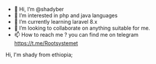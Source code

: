 - 👋 Hi, I’m @shadyber
- 👀 I’m interested in php and java languages
- 🌱 I’m currently learning laravel 8.x
- 💞️ I’m looking to collaborate on anything suitable for me.
- 📫 How to reach me ? you can find me on telegram https://t.me/Rootsystemet

<!---
shadyber/shadyber is a ✨ special ✨ repository because its `README.md` (this file) appears on your GitHub profile.
You can click the Preview link to take a look at your changes.
--->Hi, I'm shady from ethiopia;


